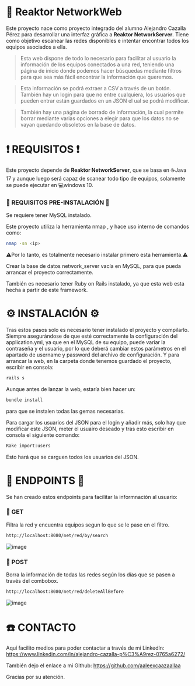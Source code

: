 # 🛜 Reaktor NetworkWeb
Este proyecto nace como proyecto integrado del alumno Alejandro Cazalla Pérez para desarrollar una interfaz gráfica a **Reaktor NetworkServer**.
Tiene como objetivo escanear las redes disponibles e intentar encontrar todos los equipos asociados a ella.

> Esta web dispone de todo lo necesario para facilitar al usuario la información de los equipos conectados a una red, teniendo una página de inicio donde podemos hacer búsquedas mediante filtros para que sea más fácil encontrar la información que queremos.

> Esta información se podrá extraer a CSV a través de un botón. También hay un login para que no entre cualquiera, los usuarios que pueden entrar están guardados en un JSON el ual se podrá modificar.

> También hay una página de borrado de información, la cual permite borrar mediante varias opciones a elegir para que los datos no se vayan quedando obsoletos en la base de datos.

# ❗ REQUISITOS ❗
Este proyecto depende de **Reaktor NetworkServer**, que se basa en ☕Java 17 y aunque luego será capaz de scanear todo tipo de equipos, solamente se puede ejecutar en 💻windows 10.

### 📇 REQUISITOS PRE-INSTALACIÓN 📇
Se requiere tener MySQL instalado.

Este proyecto utiliza la herramienta nmap , y hace uso interno de comandos como:
```bash
nmap -sn <ip>
```
⚠️Por lo tanto, es totalmente necesario instalar primero esta herramienta.⚠️

Crear la base de datos network_server vacía en MySQL, para que pueda arrancar el proyecto correctamente.

También es necesario tener Ruby on Rails instalado, ya que esta web esta hecha a partir de este framework.

# ⚙️ INSTALACIÓN ⚙️
Tras estos pasos solo es necesario tener instalado el proyecto y compilarlo. 
Siempre asegurándose de que esté correctamente la configuración del application.yml, ya que en el MySQL de su equipo, puede variar la contraseña y el usuario, por lo que deberá cambiar estos parámetros en el apartado de username y password del archivo de configuración. 
Y para arrancar la web, en la carpeta donde tenemos guardado el proyecto, escribir en consola: 
```bash 
rails s
```
Aunque antes de lanzar la web, estaría bien hacer un: 
```bash 
bundle install
```
para que se instalen todas las gemas necesarias.

Para cargar los usuarios del JSON para el login y añadir más, solo hay que modificar este JSON, meter el usuairo deseado y tras esto escribir en consola el siguiente comando:
```bash 
Rake import:users
```

Esto hará que se carguen todos los usuarios del JSON.

# 🔌 ENDPOINTS 🔌
Se han creado estos endpoints para facilitar la informnación al usuario:

### 📗 GET
Filtra la red y encuentra equipos segun lo que se le pase en el filtro.
```bash
http://localhost:8080/net/red/by/search
```
![image](https://github.com/IESJandula/Reaktor_NetworkWeb/assets/126677320/abfa43e4-6fc3-41d6-b717-5bb3ff7c2d12)


### 📗 POST
Borra la información de todas las redes según los días que se pasen a través del combobox.
```bash
http://localhost:8080/net/red/deleteAllBefore
```
![image](https://github.com/IESJandula/Reaktor_NetworkWeb/assets/126677320/fc39c3e5-cd16-4510-8d2f-e58c96fcc2a6)


# ☎️ CONTACTO 
Aquí facilito medios para poder contactar a través de mi LinkedIn: https://www.linkedin.com/in/alejandro-cazalla-p%C3%A9rez-0765a6272/

También dejo el enlace a mi Github: https://github.com/aaleexcaazaallaa

Gracias por su atención.

